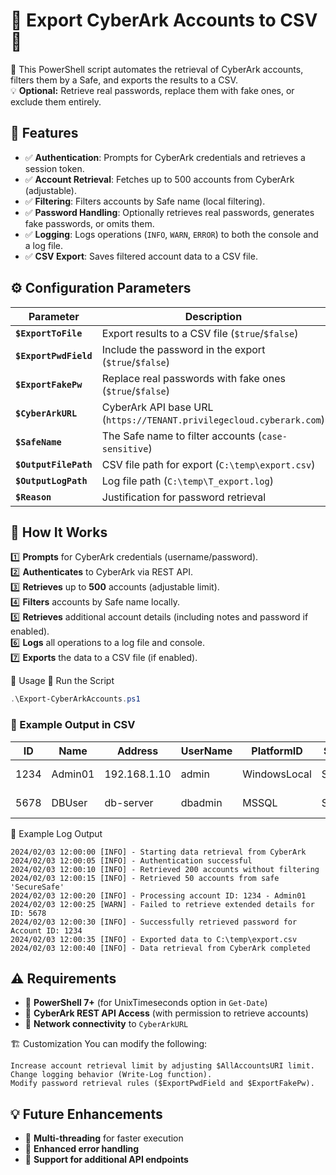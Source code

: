 # 🎩 Export CyberArk Accounts to CSV 🔐  

🚀 This PowerShell script automates the retrieval of CyberArk accounts, filters them by a Safe, and exports the results to a CSV.  
💡 **Optional:** Retrieve real passwords, replace them with fake ones, or exclude them entirely.  


## 📌 Features  

- ✅ **Authentication**: Prompts for CyberArk credentials and retrieves a session token.  
- ✅ **Account Retrieval**: Fetches up to 500 accounts from CyberArk (adjustable).  
- ✅ **Filtering**: Filters accounts by Safe name (local filtering).  
- ✅ **Password Handling**: Optionally retrieves real passwords, generates fake passwords, or omits them.  
- ✅ **Logging**: Logs operations (`INFO`, `WARN`, `ERROR`) to both the console and a log file.  
- ✅ **CSV Export**: Saves filtered account data to a CSV file.  


## ⚙️ Configuration Parameters  
| Parameter          | Description |
|-------------------|-------------|
| **`$ExportToFile`** | Export results to a CSV file (`$true`/`$false`) |
| **`$ExportPwdField`** | Include the password in the export (`$true`/`$false`) |
| **`$ExportFakePw`** | Replace real passwords with fake ones (`$true`/`$false`) |
| **`$CyberArkURL`** | CyberArk API base URL (`https://TENANT.privilegecloud.cyberark.com`) |
| **`$SafeName`** | The Safe name to filter accounts (`case-sensitive`) |
| **`$OutputFilePath`** | CSV file path for export (`C:\temp\export.csv`) |
| **`$OutputLogPath`** | Log file path (`C:\temp\T_export.log`) |
| **`$Reason`** | Justification for password retrieval |


## 🔧 How It Works  

1️⃣ **Prompts** for CyberArk credentials (username/password).  
2️⃣ **Authenticates** to CyberArk via REST API.  
3️⃣ **Retrieves** up to **500** accounts (adjustable limit).  
4️⃣ **Filters** accounts by Safe name locally.  
5️⃣ **Retrieves** additional account details (including notes and password if enabled).  
6️⃣ **Logs** all operations to a log file and console.  
7️⃣ **Exports** the data to a CSV file (if enabled).  


🚀 Usage
🔹 Run the Script
```powershell
.\Export-CyberArkAccounts.ps1
```
### 🔹 Example Output in CSV

| ID   | Name     | Address       | UserName  | PlatformID   | SafeName    | CreatedTime            | Notes          | Password       |
|------|---------|--------------|-----------|-------------|------------|----------------------|---------------|--------------|
| 1234 | Admin01 | 192.168.1.10 | admin     | WindowsLocal | SecureSafe | 2024-01-30T14:00:00Z | Admin account | FakePw-x3jT4Wv9 |
| 5678 | DBUser  | db-server    | dbadmin   | MSSQL        | SecureSafe | 2024-02-01T10:15:00Z | Database user | FakePw-G9hQW7Xy |

📜 Example Log Output
```plaintext
2024/02/03 12:00:00 [INFO] - Starting data retrieval from CyberArk
2024/02/03 12:00:05 [INFO] - Authentication successful
2024/02/03 12:00:10 [INFO] - Retrieved 200 accounts without filtering
2024/02/03 12:00:15 [INFO] - Retrieved 50 accounts from safe 'SecureSafe'
2024/02/03 12:00:20 [INFO] - Processing account ID: 1234 - Admin01
2024/02/03 12:00:25 [WARN] - Failed to retrieve extended details for ID: 5678
2024/02/03 12:00:30 [INFO] - Successfully retrieved password for Account ID: 1234
2024/02/03 12:00:35 [INFO] - Exported data to C:\temp\export.csv
2024/02/03 12:00:40 [INFO] - Data retrieval from CyberArk completed
```
## ⚠️ Requirements  

- 🔹 **PowerShell 7+** (for UnixTimeseconds option in `Get-Date`)  
- 🔹 **CyberArk REST API Access** (with permission to retrieve accounts)  
- 🔹 **Network connectivity** to `CyberArkURL`  


🏗 Customization
You can modify the following:
```plaintext
Increase account retrieval limit by adjusting $AllAccountsURI limit.
Change logging behavior (Write-Log function).
Modify password retrieval rules ($ExportPwdField and $ExportFakePw).
```
## 💡 Future Enhancements  

- 📌 **Multi-threading** for faster execution  
- 📌 **Enhanced error handling**  
- 📌 **Support for additional API endpoints**  

